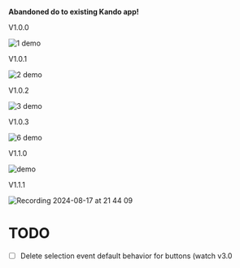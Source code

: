 **Abandoned do to existing Kando app!**

V1.0.0

![1 demo](https://github.com/user-attachments/assets/ff6bb867-d4c1-4492-9605-449e52f87ab3)


V1.0.1

![2 demo](https://github.com/user-attachments/assets/52104722-2e3a-4414-a05f-008ab1b5b582)

V1.0.2

![3 demo](https://github.com/user-attachments/assets/160d8a40-eca4-4af8-963f-2bf0d24d6586)

V1.0.3

![6 demo](https://github.com/user-attachments/assets/33f53f4f-d5d2-4001-960b-c5baec60b4dc)

V1.1.0

![demo](https://github.com/user-attachments/assets/5f8461cd-ddc3-472f-a4e2-c70f0ba8f3f2)

V1.1.1

![Recording 2024-08-17 at 21 44 09](https://github.com/user-attachments/assets/6b8e6941-b559-474d-b7cb-004309c3e717)


# TODO
- [ ] Delete selection event default behavior for buttons (watch v3.0
